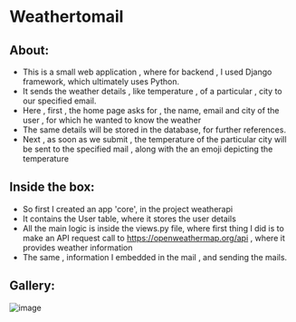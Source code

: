 # Weathertomail

## About:
* This is a small web application , where for backend , I used Django framework, which ultimately uses Python.
* It sends the weather details , like temperature , of a particular , city to our specified email.
* Here , first , the home page asks for , the name, email and city of the user , for which he wanted to know the weather
* The same details will be stored in the database, for further references.
* Next , as soon as we submit , the temperature of the particular city will be sent to the specified mail , along with the an emoji depicting the temperature

## Inside the box:

* So first I created an app 'core', in the project weatherapi
* It contains the User table, where it stores the user details
* All the main logic is inside the views.py file, where first thing I did is to make an API request call to https://openweathermap.org/api , where it provides weather information
* The same , information I embedded in the mail , and sending the mails.


## Gallery:
![image](https://user-images.githubusercontent.com/69596691/148989103-3df390f0-c35d-4ebb-aba2-226886819034.png)
